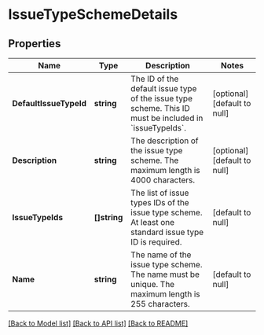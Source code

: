# IssueTypeSchemeDetails

## Properties
Name | Type | Description | Notes
------------ | ------------- | ------------- | -------------
**DefaultIssueTypeId** | **string** | The ID of the default issue type of the issue type scheme. This ID must be included in &#x60;issueTypeIds&#x60;. | [optional] [default to null]
**Description** | **string** | The description of the issue type scheme. The maximum length is 4000 characters. | [optional] [default to null]
**IssueTypeIds** | **[]string** | The list of issue types IDs of the issue type scheme. At least one standard issue type ID is required. | [default to null]
**Name** | **string** | The name of the issue type scheme. The name must be unique. The maximum length is 255 characters. | [default to null]

[[Back to Model list]](../README.md#documentation-for-models) [[Back to API list]](../README.md#documentation-for-api-endpoints) [[Back to README]](../README.md)


